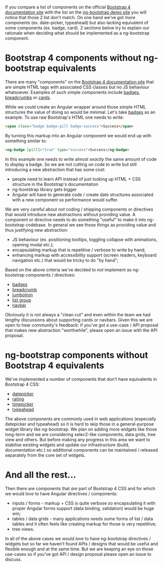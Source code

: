 If you compare a list of components on the official [Bootstrap 4 documentation site](https://v4-alpha.getbootstrap.com/components) with the list on the [ng-bootstrap demo site](https://ng-bootstrap.github.io/#/components) you will notice that those 2 list don't match. On one hand we've got more components (ex. date-picker, typeahead) but also lacking equivalent of some components (ex. badge, card). 2 sections below try to explain our rationale when deciding what should be implemented as a ng-bootstrap component.

# Bootstrap 4 components without ng-bootstrap equivalents

There are many "components" on the [Bootstrap 4 documentation site](https://v4-alpha.getbootstrap.com/components) that are simple HTML tags with associated CSS classes but no JS behaviour whatsoever. Examples of such simple components include [badges](https://v4-alpha.getbootstrap.com/components/badge/), [breadcrumbs](https://v4-alpha.getbootstrap.com/components/breadcrumb/) or [cards](https://v4-alpha.getbootstrap.com/components/card/).

While we could create an Angular wrapper around those simple HTML structures the value of doing so would be minimal. Let's take [badges](https://v4-alpha.getbootstrap.com/components/badge/) as an example. To use raw Bootstrap's HTML one needs to write:

```html
<span class="badge badge-pill badge-success">Success</span>
```

By turning this markup into an Angular component we would end up with something similar to:

```html
<ng-badge [pill]="true" type="success">Success</ng-badge>
```

In this example one needs to write almost _exactly_ the same amount of code to display a badge. So we are not cutting on code to write but still introducing a new abstraction that has some cost:
* people need to learn API instead of just looking up HTML + CSS structure in the Bootstrap's documentation
* ng-bootstrap library gets bigger
* Angular will have to generate code / create date structures associated with a new component so performance would suffer.

We are very careful about _not_ coding / shipping components or directives that would introduce new abstractions without providing value. A component or directive needs to do something "useful" to make it into ng-bootstrap codebase. In general we see those things as providing value and thus justifying new abstraction:
* JS behaviour (ex. positioning tooltips, toggling collapse with animations, opening modal etc.);
* encapsulating markup that is repetitive / verbose to write by hand;
* enhancing markup with accessibility support (screen readers, keyboard navigation etc.) that would be tricky to do "by hand";

Based on the above criteria we've decided to _not_ implement as ng-bootstrap components / directives:
* [badges](https://v4-alpha.getbootstrap.com/components/badge/) 
* [breadcrumb](https://v4-alpha.getbootstrap.com/components/breadcrumb/)
* [jumbotron](https://v4-alpha.getbootstrap.com/components/jumbotron/)
* [list group](https://v4-alpha.getbootstrap.com/components/list-group/)
* [navbar](https://v4-alpha.getbootstrap.com/components/navbar/)

Obviously it is not always a "clean cut" and even within the team we had lengthy discussions about supporting cards or navbars. Given this we are open to hear community's feedback: if you've got a use-case / API proposal that makes new abstraction "worthwhile", please open an issue with the API proposal.  

# ng-bootstrap components without Bootstrap 4 equivalents

We've implemented a number of components that don't have equivalents in Bootstrap 4 CSS:
* [datepicker](https://ng-bootstrap.github.io/#/components/datepicker)
* [rating](https://ng-bootstrap.github.io/#/components/rating)
* [timepicker](https://ng-bootstrap.github.io/#/components/timepicker) 
* [typeahead](https://ng-bootstrap.github.io/#/components/typeahead)

The above components are commonly used in web applications (especially datepicker and typeahead) so it is hard to skip those in a general-purpose widget library like ng-bootstrap. We plan on adding more widgets like those long-term and we are considering selec2-like components, data grids, tree view and others. But before making any progress in this area we want to stabilise existing widgets and update our infrastructure (build, documentation etc.) so additional components can be maintained / released separately from the core set of widgets.

# And all the rest...

Then there are components that _are_ part of Bootstrap 4 CSS and for which we would _love_ to have Angular directives / components:
* inputs / forms - markup + CSS is quite verbose so encapsulating it with proper Angular forms support (data binding, validation) would be huge win;
* tables / data grids - many applications needs some forms of list / data tables and it often feels like creating markup for those is very repetitive;
* tree views.

In all of the above cases we would _love_ to have ng-bootstrap directives / widgets but so far we haven't found APIs / designs that would be useful and flexible enough and at the same time. But we are keeping an eye on those use-cases so if you've got API / design proposal please open an issue to discuss.   